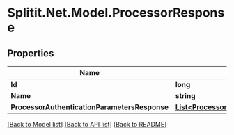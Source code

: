 # Splitit.Net.Model.ProcessorResponse

## Properties

Name | Type | Description | Notes
------------ | ------------- | ------------- | -------------
**Id** | **long** |  | 
**Name** | **string** |  | 
**ProcessorAuthenticationParametersResponse** | [**List&lt;ProcessorAuthenticationParametersResponse&gt;**](ProcessorAuthenticationParametersResponse.md) |  | 

[[Back to Model list]](../README.md#documentation-for-models) [[Back to API list]](../README.md#documentation-for-api-endpoints) [[Back to README]](../README.md)

